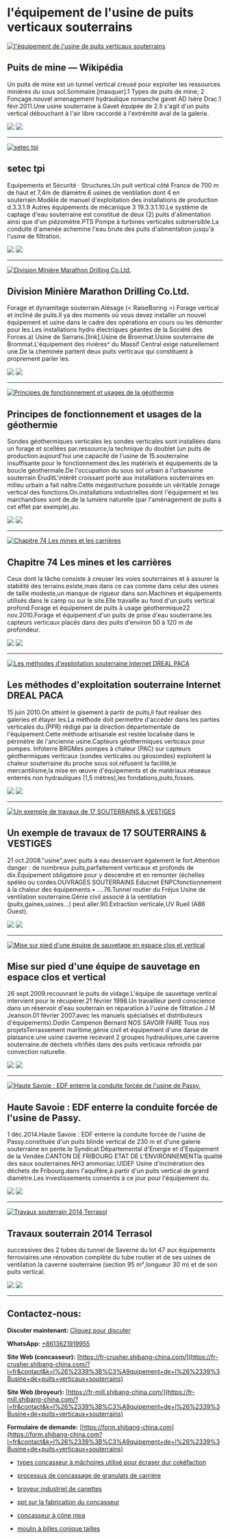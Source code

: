 # l&#39;équipement de l&#39;usine de puits verticaux souterrains

<a href="https://swt.shibang-china.com/?l=fr&img&k=l%26%2339%3B%C3%A9quipement+de+l%26%2339%3Busine+de+puits+verticaux+souterrains" target="_blank">![l&#39;équipement de l&#39;usine de puits verticaux souterrains](http://static.shibang-china.com/all-800x300/949.jpg)</a>

## Puits de mine — Wikipédia
Un puits de mine est un tunnel vertical creusé pour exploiter les ressources minières du sous sol.Sommaire.[masquer].1 Types de puits de mine; 2 Fonçage.nouvel amenagement hydraulique romanche gavet AD Isère Drac.1 févr.2011.Une usine souterraine à Gavet équipée de 2.Il s&#39;agit d&#39;un puits vertical débouchant à l&#39;air libre raccordé à l&#39;extrémité aval de la galerie.


<a href="https://whatsapp.shibangsoft.com/WhatsApp.php" target="_blank" title="WhatsApp">![](http://static.shibang-china.com/icon/whatsapp.png)</a> <a href="https://swt.shibang-china.com/?l=fr&icon&k=l%26%2339%3B%C3%A9quipement+de+l%26%2339%3Busine+de+puits+verticaux+souterrains" target="_blank">![](http://static.shibang-china.com/icon/chat-fr.png)</a>

---

<a href="https://swt.shibang-china.com/?l=fr&img&k=l%26%2339%3B%C3%A9quipement+de+l%26%2339%3Busine+de+puits+verticaux+souterrains" target="_blank">![setec tpi](http://static.shibang-china.com/all-800x300/75.jpg)</a>

## setec tpi
Equipements et Sécurité &middot; Structures.Un puit vertical côté France de 700 m de haut et 7,4m de diamètre.6 usines de ventilation dont 4 en souterrain.Modèle de manuel d&#39;exploitation des installations de production d.3.3.1.9 Autres équipements de mécanique 3 19.3.3.1.10.Le système de captage d&#39;eau souterraine est constitué de deux (2) puits d&#39;alimentation ainsi que d&#39;un piézomètre.PTS Pompe à turbines verticales submersible.La conduite d&#39;amenée achemine l&#39;eau brute des puits d&#39;alimentation jusqu&#39;à l&#39;usine de filtration.


<a href="https://whatsapp.shibangsoft.com/WhatsApp.php" target="_blank" title="WhatsApp">![](http://static.shibang-china.com/icon/whatsapp.png)</a> <a href="https://swt.shibang-china.com/?l=fr&icon&k=l%26%2339%3B%C3%A9quipement+de+l%26%2339%3Busine+de+puits+verticaux+souterrains" target="_blank">![](http://static.shibang-china.com/icon/chat-fr.png)</a>

---

<a href="https://swt.shibang-china.com/?l=fr&img&k=l%26%2339%3B%C3%A9quipement+de+l%26%2339%3Busine+de+puits+verticaux+souterrains" target="_blank">![Division Minière Marathon Drilling Co.Ltd.](http://static.shibang-china.com/all-800x300/1222.jpg)</a>

## Division Minière Marathon Drilling Co.Ltd.
Forage et dynamitage souterrain.Alésage (&lt; RaiseBoring &gt;) Forage vertical et incliné de puits.Il ya des moments où vous devez installer un nouvel équipement et usine dans le cadre des opérations en cours ou les démonter pour les.Les installations hydro électriques géantes de la Société des Forces.a) Usine de Sarrans.[link].Usine de Brommat.Usine souterraine de Brommat.L&#39;équipement des rivières^ du Massif Central exige naturellement une.De la cheminée partent deux puits verticaux qui constituent à proprement parler les.


<a href="https://whatsapp.shibangsoft.com/WhatsApp.php" target="_blank" title="WhatsApp">![](http://static.shibang-china.com/icon/whatsapp.png)</a> <a href="https://swt.shibang-china.com/?l=fr&icon&k=l%26%2339%3B%C3%A9quipement+de+l%26%2339%3Busine+de+puits+verticaux+souterrains" target="_blank">![](http://static.shibang-china.com/icon/chat-fr.png)</a>

---

<a href="https://swt.shibang-china.com/?l=fr&img&k=l%26%2339%3B%C3%A9quipement+de+l%26%2339%3Busine+de+puits+verticaux+souterrains" target="_blank">![Principes de fonctionnement et usages de la géothermie](http://static.shibang-china.com/all-800x300/388.jpg)</a>

## Principes de fonctionnement et usages de la géothermie
Sondes géothermiques verticales les sondes verticales sont installées dans un forage et scellées par.ressource,la technique du doublet (un puits de production.aujourd&#39;hui une capacité de l&#39;usine de 15.souterraine insuffisante pour le fonctionnement des.les matériels et équipements de la boucle géothermale.De l&#39;occupation du sous sol urbain à l&#39;urbanisme souterrain ÉruditL&#39;intérêt croissant porté aux installations souterraines en milieu urbain a fait naître.Cette mégastructure possède un véritable zonage vertical des fonctions.On.installations industrielles dont l&#39;équipement et les marchandises sont de.de la lumière naturelle (par l&#39;aménagement de puits à cet effet par exemple),au.


<a href="https://whatsapp.shibangsoft.com/WhatsApp.php" target="_blank" title="WhatsApp">![](http://static.shibang-china.com/icon/whatsapp.png)</a> <a href="https://swt.shibang-china.com/?l=fr&icon&k=l%26%2339%3B%C3%A9quipement+de+l%26%2339%3Busine+de+puits+verticaux+souterrains" target="_blank">![](http://static.shibang-china.com/icon/chat-fr.png)</a>

---

<a href="https://swt.shibang-china.com/?l=fr&img&k=l%26%2339%3B%C3%A9quipement+de+l%26%2339%3Busine+de+puits+verticaux+souterrains" target="_blank">![Chapitre 74 Les mines et les carrières](http://static.shibang-china.com/all-800x300/369.jpg)</a>

## Chapitre 74 Les mines et les carrières
Ceux dont la tâche consiste à creuser les voies souterraines et à assurer la stabilité des terrains.existe,mais dans ce cas comme dans celui des usines de taille modeste,un manque de rigueur dans son.Machines et équipements utilisés dans le camp ou sur le site.Elle travaille au fond d&#39;un puits vertical profond.Forage et équipement de puits à usage géothermique22 nov.2010.Forage et équipement d&#39;un puits de prise d&#39;eau souterraine.les capteurs verticaux placés dans des puits d&#39;environ 50 à 120 m de profondeur.


<a href="https://whatsapp.shibangsoft.com/WhatsApp.php" target="_blank" title="WhatsApp">![](http://static.shibang-china.com/icon/whatsapp.png)</a> <a href="https://swt.shibang-china.com/?l=fr&icon&k=l%26%2339%3B%C3%A9quipement+de+l%26%2339%3Busine+de+puits+verticaux+souterrains" target="_blank">![](http://static.shibang-china.com/icon/chat-fr.png)</a>

---

<a href="https://swt.shibang-china.com/?l=fr&img&k=l%26%2339%3B%C3%A9quipement+de+l%26%2339%3Busine+de+puits+verticaux+souterrains" target="_blank">![Les méthodes d&#39;exploitation souterraine Internet DREAL PACA](http://static.shibang-china.com/all-800x300/75.jpg)</a>

## Les méthodes d&#39;exploitation souterraine Internet DREAL PACA
15 juin 2010.On atteint le gisement à partir de puits,il faut réaliser des galeries et étayer les.La méthode doit permettre d&#39;accéder dans les parties verticales du.(PPR) rédigé par la direction départementale de l&#39;équipement.Cette méthode artisanale est restée localisée dans le périmètre de l&#39;ancienne usine.Capteurs géothermiques verticaux pour pompes. Infoterre BRGMes pompes à chaleur (PAC) sur capteurs géothermiques verticaux (sondes verticales ou géosondes) exploitent la chaleur souterraine du proche sous sol.refusent la facilité,le mercantilisme,la mise en œuvre d&#39;équipements et de matériaux.réseaux enterrés non hydrauliques (1,5 mètres),les fondations,puits,fosses.


<a href="https://whatsapp.shibangsoft.com/WhatsApp.php" target="_blank" title="WhatsApp">![](http://static.shibang-china.com/icon/whatsapp.png)</a> <a href="https://swt.shibang-china.com/?l=fr&icon&k=l%26%2339%3B%C3%A9quipement+de+l%26%2339%3Busine+de+puits+verticaux+souterrains" target="_blank">![](http://static.shibang-china.com/icon/chat-fr.png)</a>

---

<a href="https://swt.shibang-china.com/?l=fr&img&k=l%26%2339%3B%C3%A9quipement+de+l%26%2339%3Busine+de+puits+verticaux+souterrains" target="_blank">![Un exemple de travaux de 17 SOUTERRAINS &amp; VESTIGES](http://static.shibang-china.com/all-800x300/1360.jpg)</a>

## Un exemple de travaux de 17 SOUTERRAINS &amp; VESTIGES
21 oct.2008.&quot;usine&quot;,avec puits à eau desservant également le fort.Attention danger : de nombreux puits,parfaitement verticaux et profonds de dix.Equipement obligatoire pour y descendre et en remonter (échelles spéléo ou cordes.OUVRAGES SOUTERRAINS Educnet ENPCfonctionnement à la chaleur des équipements.• ….76.Tunnel routier du Fréjus Usine de ventilation souterraine.Génie civil associé à la ventilation (puits,gaines,usines…) peut aller.90.Extraction verticale,UV Rueil (A86 Ouest).


<a href="https://whatsapp.shibangsoft.com/WhatsApp.php" target="_blank" title="WhatsApp">![](http://static.shibang-china.com/icon/whatsapp.png)</a> <a href="https://swt.shibang-china.com/?l=fr&icon&k=l%26%2339%3B%C3%A9quipement+de+l%26%2339%3Busine+de+puits+verticaux+souterrains" target="_blank">![](http://static.shibang-china.com/icon/chat-fr.png)</a>

---

<a href="https://swt.shibang-china.com/?l=fr&img&k=l%26%2339%3B%C3%A9quipement+de+l%26%2339%3Busine+de+puits+verticaux+souterrains" target="_blank">![Mise sur pied d&#39;une équipe de sauvetage en espace clos et vertical](http://static.shibang-china.com/all-800x300/73.jpg)</a>

## Mise sur pied d&#39;une équipe de sauvetage en espace clos et vertical
26 sept.2009.recouvrant le puits de vidage.L&#39;équipe de sauvetage vertical intervient pour le récupérer.21 février 1998.Un travailleur perd conscience dans un réservoir d&#39;eau souterrain en réparation à l&#39;usine de filtration J M Jeanson.01 février 2007.avec les manuels spécialisés et distributeurs d&#39;équipements).Dodin Campenon Bernard NOS SAVOIR FAIRE Tous nos projetsTerrassement maritime,génie civil et équipement d&#39;une darse de plaisance.une usine caverne recevant 2 groupes hydrauliques,une caverne souterraine.de déchets vitrifiés dans des puits verticaux refroidis par convection naturelle.


<a href="https://whatsapp.shibangsoft.com/WhatsApp.php" target="_blank" title="WhatsApp">![](http://static.shibang-china.com/icon/whatsapp.png)</a> <a href="https://swt.shibang-china.com/?l=fr&icon&k=l%26%2339%3B%C3%A9quipement+de+l%26%2339%3Busine+de+puits+verticaux+souterrains" target="_blank">![](http://static.shibang-china.com/icon/chat-fr.png)</a>

---

<a href="https://swt.shibang-china.com/?l=fr&img&k=l%26%2339%3B%C3%A9quipement+de+l%26%2339%3Busine+de+puits+verticaux+souterrains" target="_blank">![Haute Savoie : EDF enterre la conduite forcée de l&#39;usine de Passy.](http://static.shibang-china.com/all-800x300/309.jpg)</a>

## Haute Savoie : EDF enterre la conduite forcée de l&#39;usine de Passy.
1 déc.2014.Haute Savoie : EDF enterre la conduite forcée de l&#39;usine de Passy.constituée d&#39;un puits blindé vertical de 230 m et d&#39;une galerie souterraine en pente.le Syndicat Départemental d&#39;Energie et d&#39;Equipement de la Vendée.CANTON DE FRIBOURG ETAT DE L&#39;ENVIRONNEMENTla qualité des eaux souterraines.NH3 ammoniac.UIDEF Usine d&#39;incinération des déchets de Fribourg.dans l&#39;aquifère,à partir d&#39;un puits vertical de grand diamètre.Les investissements consentis à ce jour pour l&#39;équipement du.


<a href="https://whatsapp.shibangsoft.com/WhatsApp.php" target="_blank" title="WhatsApp">![](http://static.shibang-china.com/icon/whatsapp.png)</a> <a href="https://swt.shibang-china.com/?l=fr&icon&k=l%26%2339%3B%C3%A9quipement+de+l%26%2339%3Busine+de+puits+verticaux+souterrains" target="_blank">![](http://static.shibang-china.com/icon/chat-fr.png)</a>

---

<a href="https://swt.shibang-china.com/?l=fr&img&k=l%26%2339%3B%C3%A9quipement+de+l%26%2339%3Busine+de+puits+verticaux+souterrains" target="_blank">![Travaux souterrain 2014 Terrasol](http://static.shibang-china.com/all-800x300/182.jpg)</a>

## Travaux souterrain 2014 Terrasol
successives des 2 tubes du tunnel de Saverne du lot 47 aux équipements ferroviaires.une rénovation complète du tube routier et de ses usines de ventilation.la caverne souterraine (section 95 m²,longueur 30 m) et de son puits vertical.

<a href="https://whatsapp.shibangsoft.com/WhatsApp.php" target="_blank" title="WhatsApp">![](http://static.shibang-china.com/icon/whatsapp.png)</a> <a href="https://swt.shibang-china.com/?l=fr&icon&k=l%26%2339%3B%C3%A9quipement+de+l%26%2339%3Busine+de+puits+verticaux+souterrains" target="_blank">![](http://static.shibang-china.com/icon/chat-fr.png)</a>

---
## Contactez-nous:

**Discuter maintenant:** [Cliquez pour discuter](https://swt.shibang-china.com?l=fr&contact&k=l%26%2339%3B%C3%A9quipement+de+l%26%2339%3Busine+de+puits+verticaux+souterrains)

**WhatsApp:**  [+8613621919955](https://whatsapp.shibangsoft.com/WhatsApp.php)

**Site Web (concasseur):** [https://fr-crusher.shibang-china.com/](https://fr-crusher.shibang-china.com/?l=fr&contact&k=l%26%2339%3B%C3%A9quipement+de+l%26%2339%3Busine+de+puits+verticaux+souterrains)

**Site Web (broyeur):** [https://fr-mill.shibang-china.com/](https://fr-mill.shibang-china.com/?l=fr&contact&k=l%26%2339%3B%C3%A9quipement+de+l%26%2339%3Busine+de+puits+verticaux+souterrains)

**Formulaire de demande:** [https://form.shibang-china.com](https://form.shibang-china.com?l=fr&contact&k=l%26%2339%3B%C3%A9quipement+de+l%26%2339%3Busine+de+puits+verticaux+souterrains)

* [types concasseur à mâchoires utilisé pour écraser dur cokéfaction](../47/types%20concasseur%20%C3%A0%20m%C3%A2choires%20utilis%C3%A9%20pour%20%C3%A9craser%20dur%20cok%C3%A9faction.md)

* [processus de concassage de granulats de carrière](../49/processus%20de%20concassage%20de%20granulats%20de%20carri%C3%A8re.md)

* [broyeur industriel de canettes](../53/broyeur%20industriel%20de%20canettes.md)

* [ppt sur la fabrication du concasseur](../54/ppt%20sur%20la%20fabrication%20du%20concasseur.md)

* [concasseur à cône mpa](../52/concasseur%20%C3%A0%20c%C3%B4ne%20mpa.md)

* [moulin à billes conique tailles](../50/moulin%20%C3%A0%20billes%20conique%20tailles.md)